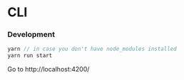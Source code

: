 # CLI

### Development
```js
yarn // in case you don't have node_modules installed
yarn run start
```

Go to http://localhost:4200/
